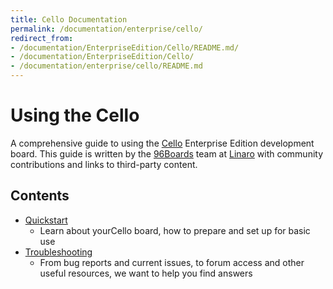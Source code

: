 ```yaml
---
title: Cello Documentation
permalink: /documentation/enterprise/cello/
redirect_from:
- /documentation/EnterpriseEdition/Cello/README.md/
- /documentation/EnterpriseEdition/Cello/
- /documentation/enterprise/cello/README.md
---
```

# Using the Cello

A comprehensive guide to using the [Cello](https://www.96boards.org/products/ee/) Enterprise Edition development board. This guide is written by the [96Boards](https://www.96boards.org) team at [Linaro](http://www.linaro.org) with community contributions and links to third-party content.

## Contents

- [Quickstart](quickstart/)
   - Learn about yourCello board, how to prepare and set up for basic use
- [Troubleshooting](troubleshooting/)
   - From bug reports and current issues, to forum access and other useful resources, we want to help you find answers
